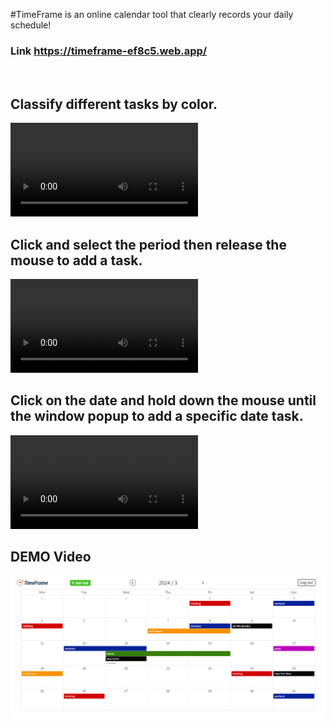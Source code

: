 #TimeFrame is an online calendar tool that clearly records your daily schedule!

### Link https://timeframe-ef8c5.web.app/

</br>

## Classify different tasks by color.

![cover](./README-picture/color.mp4)
</br>

## Click and select the period then release the mouse to add a task.

![multi_date](./README-picture/multi_date.mp4)
</br>

## Click on the date and hold down the mouse until the window popup to add a specific date task.

![single_date](./README-picture/single_date.mp4)
</br>

## DEMO Video

[![Demo](./README-picture/demo.png)](https://www.youtube.com/watch?v=mnsIk1ZzPZY&ab_channel=Z)
